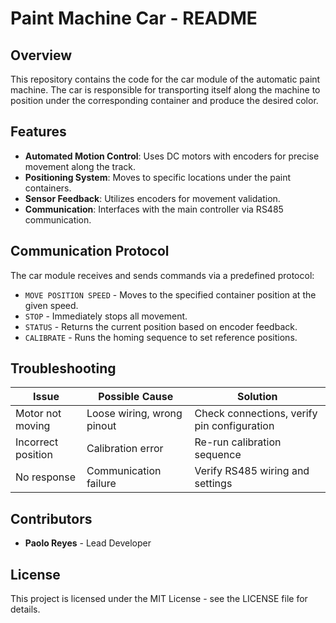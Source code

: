 # Paint Machine Car - README

## Overview
This repository contains the code for the car module of the automatic paint machine. The car is responsible for transporting itself along the machine to position under the corresponding container and produce the desired color.

## Features
- **Automated Motion Control**: Uses DC motors with encoders for precise movement along the track.
- **Positioning System**: Moves to specific locations under the paint containers.
- **Sensor Feedback**: Utilizes encoders for movement validation.
- **Communication**: Interfaces with the main controller via RS485 communication.

## Communication Protocol
The car module receives and sends commands via a predefined protocol:
- `MOVE POSITION SPEED` - Moves to the specified container position at the given speed.
- `STOP` - Immediately stops all movement.
- `STATUS` - Returns the current position based on encoder feedback.
- `CALIBRATE` - Runs the homing sequence to set reference positions.

## Troubleshooting
| Issue               | Possible Cause                | Solution |
|---------------------|-----------------------------|----------|
| Motor not moving   | Loose wiring, wrong pinout  | Check connections, verify pin configuration |
| Incorrect position | Calibration error           | Re-run calibration sequence |
| No response       | Communication failure       | Verify RS485 wiring and settings |


## Contributors
- **Paolo Reyes** - Lead Developer

## License
This project is licensed under the MIT License - see the LICENSE file for details.

